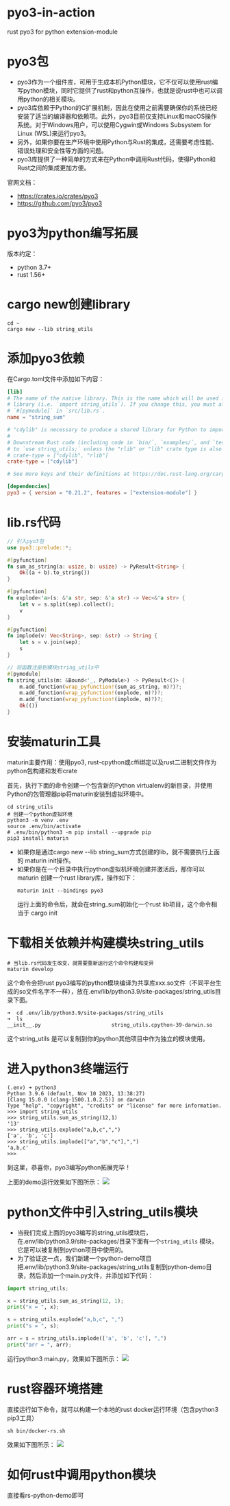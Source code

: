 # pyo3-in-action

rust pyo3 for python extension-module

# pyo3包

- pyo3作为一个组件库，可用于生成本机Python模块，它不仅可以使用rust编写python模块，同时它提供了rust和python互操作，也就是说rust中也可以调用python的相关模块。
- pyo3库依赖于Python的C扩展机制，因此在使用之前需要确保你的系统已经安装了适当的编译器和依赖项。此外，pyo3目前仅支持Linux和macOS操作系统。对于Windows用户，可以使用Cygwin或Windows
  Subsystem for Linux (WSL)来运行pyo3。
- 另外，如果你要在生产环境中使用Python与Rust的集成，还需要考虑性能、错误处理和安全性等方面的问题。
- pyo3库提供了一种简单的方式来在Python中调用Rust代码，使得Python和Rust之间的集成更加方便。

官网文档：

- https://crates.io/crates/pyo3
- https://github.com/pyo3/pyo3

# pyo3为python编写拓展

版本约定：

- python 3.7+
- rust 1.56+

# cargo new创建library

```shell
cd ~
cargo new --lib string_utils
```

# 添加pyo3依赖

在Cargo.toml文件中添加如下内容：

```toml
[lib]
# The name of the native library. This is the name which will be used in Python to import the
# library (i.e. `import string_utils`). If you change this, you must also change the name of the
# `#[pymodule]` in `src/lib.rs`.
name = "string_sum"

# "cdylib" is necessary to produce a shared library for Python to import from.
#
# Downstream Rust code (including code in `bin/`, `examples/`, and `tests/`) will not be able
# to `use string_utils;` unless the "rlib" or "lib" crate type is also included, e.g.:
# crate-type = ["cdylib", "rlib"]
crate-type = ["cdylib"]

# See more keys and their definitions at https://doc.rust-lang.org/cargo/reference/manifest.html

[dependencies]
pyo3 = { version = "0.21.2", features = ["extension-module"] }
```

# lib.rs代码

```rust
// 引入pyo3包
use pyo3::prelude::*;

#[pyfunction]
fn sum_as_string(a: usize, b: usize) -> PyResult<String> {
    Ok((a + b).to_string())
}

#[pyfunction]
fn explode<'a>(s: &'a str, sep: &'a str) -> Vec<&'a str> {
    let v = s.split(sep).collect();
    v
}

#[pyfunction]
fn implode(v: Vec<String>, sep: &str) -> String {
    let s = v.join(sep);
    s
}

// 将函数注册到模块string_utils中
#[pymodule]
fn string_utils(m: &Bound<'_, PyModule>) -> PyResult<()> {
    m.add_function(wrap_pyfunction!(sum_as_string, m)?)?;
    m.add_function(wrap_pyfunction!(explode, m)?)?;
    m.add_function(wrap_pyfunction!(implode, m)?)?;
    Ok(())
}
```

# 安装maturin工具

maturin主要作用：使用pyo3, rust-cpython或cffi绑定以及rust二进制文件作为python包构建和发布crate

首先，执行下面的命令创建一个包含新的Python virtualenv的新目录，并使用Python的包管理器pip将maturin安装到虚拟环境中。

```shell
cd string_utils
# 创建一个python虚拟环境
python3 -m venv .env
source .env/bin/activate
# .env/bin/python3 -m pip install --upgrade pip
pip3 install maturin
```

- 如果你是通过cargo new --lib string_sum方式创建的lib，就不需要执行上面的 maturin init操作。
- 如果你是在一个目录中执行python虚拟机环境创建并激活后，那你可以 maturin 创建一个rust library库，操作如下：
    ```shell
    maturin init --bindings pyo3
    ```
  运行上面的命令后，就会在string_sum初始化一个rust lib项目，这个命令相当于 cargo init

# 下载相关依赖并构建模块string_utils

```shell
# 当lib.rs代码发生改变，就需要重新运行这个命令构建和变异
maturin develop
```

这个命令会把rust pyo3编写的python模块编译为共享库xxx.so文件（不同平台生成的so文件名字不一样），放在.env/lib/python3.9/site-packages/string_utils目录下面。

```shell
➜  cd .env/lib/python3.9/site-packages/string_utils
➜  ls
__init__.py                       string_utils.cpython-39-darwin.so
```

这个string_utils 是可以复制到你的python其他项目中作为独立的模块使用。

# 进入python3终端运行

```shell
(.env) ➜ python3
Python 3.9.6 (default, Nov 10 2023, 13:38:27)
[Clang 15.0.0 (clang-1500.1.0.2.5)] on darwin
Type "help", "copyright", "credits" or "license" for more information.
>>> import string_utils
>>> string_utils.sum_as_string(12,1)
'13'
>>> string_utils.explode("a,b,c",",")
['a', 'b', 'c']
>>> string_utils.implode(["a","b","c"],",")
'a,b,c'
>>>
```

到这里，恭喜你，pyo3编写python拓展完毕！

上面的demo运行效果如下图所示：
![](pyo3-run.jpg)

# python文件中引入string_utils模块

- 当我们完成上面的pyo3编写的string_utils模块后，在.env/lib/python3.9/site-packages/目录下面有一个`string_utils`
  模块，它是可以被复制到python项目中使用的。
- 为了验证这一点，我们新建一个python-demo项目把.env/lib/python3.9/site-packages/string_utils复制到python-demo目录，然后添加一个main.py文件，并添加如下代码：

```python
import string_utils;

x = string_utils.sum_as_string(12, 1);
print("x = ", x);

s = string_utils.explode("a,b,c", ",")
print("s = ", s);

arr = s = string_utils.implode(['a', 'b', 'c'], ",")
print("arr = ", arr);
```

运行python3 main.py，效果如下图所示：
![](python-demo-run.jpg)

# rust容器环境搭建

直接运行如下命令，就可以构建一个本地的rust docker运行环境（包含python3 pip3工具）

```shell
sh bin/docker-rs.sh
```

效果如下图所示：
![](docker-run.jpg)

# 如何rust中调用python模块

直接看rs-python-demo即可
